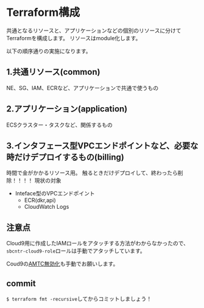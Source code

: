 # Terraform構成
共通となるリソースと、アプリケーションなどの個別のリソースに分けてTerraformを構成します。
リソースはmodule化します。

以下の順序通りの実施になります。

## 1.共通リソース(common)
NE、SG、IAM、ECRなど、アプリケーションで共通で使うもの

## 2.アプリケーション(application)
ECSクラスター・タスクなど、関係するもの

## 3.インタフェース型VPCエンドポイントなど、必要な時だけデプロイするもの(billing)
時間で金がかかるリソース用。
触るときだけデプロイして、終わったら削除！！！！
現状の対象
- Inteface型のVPCエンドポイント
  - ECR(dkr,api)
  - CloudWatch Logs


## 注意点
Cloud9用に作成したIAMロールをアタッチする方法がわからなかったので、`sbcntr-cloud9-role`ロールは手動でアタッチしています。

Coud9の[AMTC無効化](https://dev.classmethod.jp/articles/execute-aws-cli-with-iam-role-on-cloud9/#toc-2)も手動でお願いします。


## commit
`$ terraform fmt -recursive`してからコミットしましょう！